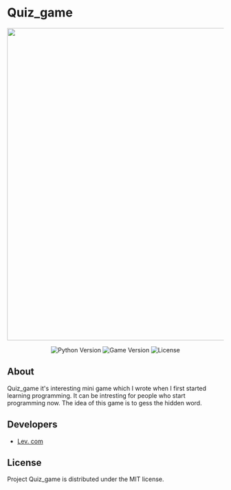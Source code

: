 # Quiz_game

<p align="center">
      <img src="Project Logo Url" width="726">
</p>

<p align="center">
   <img src="https://img.shields.io/badge/Engine-Python%203.8-yellow" alt="Python Version">
   <img src="https://img.shields.io/badge/Version-v1.0%20(Alpha)-blueviolet" alt="Game Version">
   <img src="https://img.shields.io/badge/License-MIT-green" alt="License">
</p>

## About

Quiz_game it's interesting mini game which I wrote when I first started learning programming. It can be intresting for people who start programming now. The idea of this game is to gess the hidden word.

## Developers

- [Lev. com](https://github.com/Levcom1)

## License
Project Quiz_game is distributed under the MIT license.
